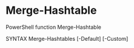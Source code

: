 # Merge-Hashtable
PowerShell function Merge-Hashtable

SYNTAX
Merge-Hashtables [-Default] <hashtable> [-Custom] <hashtable>
